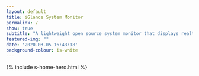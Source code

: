 ```yaml
---
layout: default
title: iGlance System Monitor
permalink: /
show: true
subtitle: "A lightweight open source system monitor that displays realtime stats about your Mac in the menu bar. It is built to be highly customizable so everyone can adjust it to their needs."
featured-img: ""
date: '2020-03-05 16:43:18'
background-colour: is-white
---
```

{% include s-home-hero.html %}

